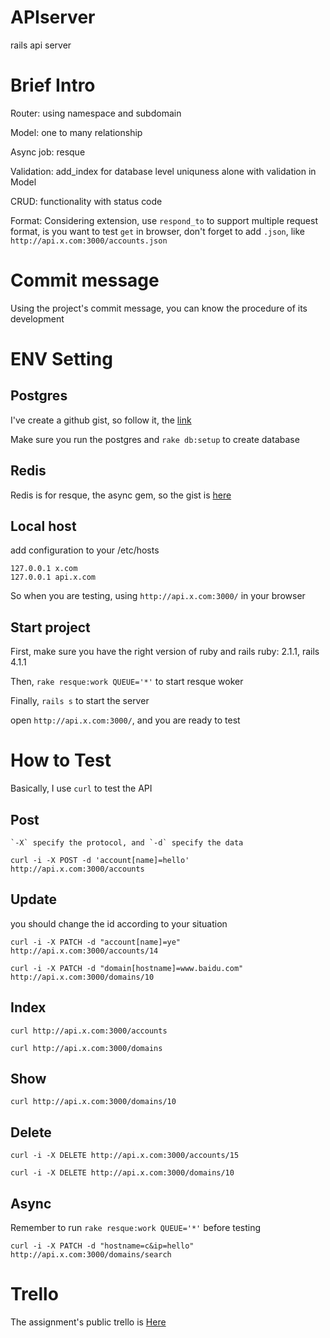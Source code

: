 APIserver
=========

rails api server



Brief Intro
===========

Router: using namespace and subdomain

Model:  one to many relationship

Async job: resque

Validation: add_index for database level uniquness alone with validation in Model

CRUD: functionality with status code

Format: Considering extension, use `respond_to` to support multiple request format, is you want to 
test `get` in browser, don't forget to add `.json`, like `http://api.x.com:3000/accounts.json`



Commit message
==============

Using the project's commit message, you can know the procedure of its development



ENV Setting
===========

Postgres
--------

I've create a github gist, so follow it, the [link](https://gist.github.com/Daniel-Xu/315719120a53e4cbaa6b)

Make sure you run the postgres and `rake db:setup` to create database

Redis
-----

Redis is for resque, the async gem, so the gist is [here](https://gist.github.com/Daniel-Xu/ac062c5881f6f8800b48)

Local host
----------

add configuration to your /etc/hosts
    
    127.0.0.1 x.com
    127.0.0.1 api.x.com

So when you are testing, using `http://api.x.com:3000/` in your browser

Start project
-------------

First, make sure you have the right version of ruby and rails
ruby: 2.1.1,  rails 4.1.1

Then,  `rake resque:work QUEUE='*'` to start resque woker

Finally, `rails s` to start the server

open `http://api.x.com:3000/`, and you are ready to test



How to Test
===========

Basically, I use `curl` to test the API

Post
-----
    `-X` specify the protocol, and `-d` specify the data

    curl -i -X POST -d 'account[name]=hello' http://api.x.com:3000/accounts

Update
------
    
you should change the id according to your situation 

    curl -i -X PATCH -d "account[name]=ye" http://api.x.com:3000/accounts/14

    curl -i -X PATCH -d "domain[hostname]=www.baidu.com" http://api.x.com:3000/domains/10

Index
-----

    curl http://api.x.com:3000/accounts

    curl http://api.x.com:3000/domains

Show
----

    curl http://api.x.com:3000/domains/10

Delete
------

    curl -i -X DELETE http://api.x.com:3000/accounts/15

    curl -i -X DELETE http://api.x.com:3000/domains/10

Async 
------
Remember to run  `rake resque:work QUEUE='*'` before testing

    curl -i -X PATCH -d "hostname=c&ip=hello" http://api.x.com:3000/domains/search


Trello
======

The assignment's public trello is  [Here](https://trello.com/b/L2psYQHl/api-server)
